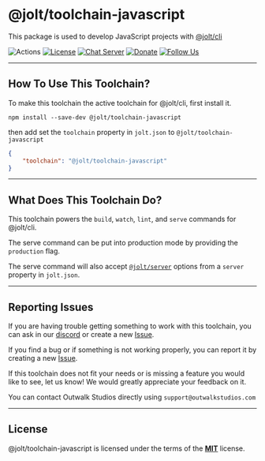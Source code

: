 # @jolt/toolchain-javascript

This package is used to develop JavaScript projects with [@jolt/cli](https://www.npmjs.com/package/@jolt/cli)

![Actions](https://github.com/OutwalkStudios/jolt/workflows/build/badge.svg)
[![License](https://img.shields.io/badge/license-MIT-blue.svg)](https://github.com/OutwalkStudios/jolt/blob/master/LICENSE)
[![Chat Server](https://img.shields.io/badge/chat-on%20discord-7289da.svg)](https://discord.gg/AA7qukU)
[![Donate](https://img.shields.io/badge/patreon-donate-green.svg)](https://www.patreon.com/outwalkstudios)
[![Follow Us](https://img.shields.io/badge/follow-on%20twitter-4AA1EC.svg)](https://twitter.com/OutwalkStudios)

---

## How To Use This Toolchain?

To make this toolchain the active toolchain for @jolt/cli, first install it.
```
npm install --save-dev @jolt/toolchain-javascript
```

then add set the `toolchain` property in `jolt.json` to `@jolt/toolchain-javascript`

```json
{
    "toolchain": "@jolt/toolchain-javascript"
}
```

---

## What Does This Toolchain Do?

This toolchain powers the `build`, `watch`, `lint`, and `serve` commands for @jolt/cli.

The serve command can be put into production mode by providing the `production` flag.

The serve command will also accept [`@jolt/server`](https://www.npmjs.com/package/@jolt/server) options from a `server` property in `jolt.json`.

---

## Reporting Issues

If you are having trouble getting something to work with this toolchain, you can ask in our [discord](https://discord.gg/AA7qukU) or create a new [Issue](https://github.com/OutwalkStudios/jolt/issues).

If you find a bug or if something is not working properly, you can report it by creating a new [Issue](https://github.com/OutwalkStudios/jolt/issues).

If this toolchain does not fit your needs or is missing a feature you would like to see, let us know! We would greatly appreciate your feedback on it.

You can contact Outwalk Studios directly using `support@outwalkstudios.com`

---

## License
@jolt/toolchain-javascript is licensed under the terms of the [**MIT**](https://github.com/OutwalkStudios/jolt/blob/master/LICENSE) license.